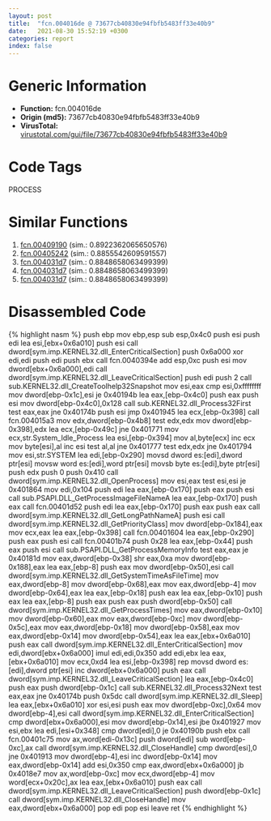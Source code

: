 ```yaml
---
layout: post
title:  "fcn.004016de @ 73677cb40830e94fbfb5483ff33e40b9"
date:   2021-08-30 15:52:19 +0300
categories: report
index: false
---
```


# Generic Information
- **Function:** fcn.004016de
- **Origin (md5):** 73677cb40830e94fbfb5483ff33e40b9
- **VirusTotal:** [virustotal.com/gui/file/73677cb40830e94fbfb5483ff33e40b9][virustotal_ref]

# Code Tags
<span class="tag" id="PROCESS">PROCESS</span>


# Similar Functions

1. [fcn.00409190][similar_1_ref] (sim.: 0.8922362065650576)
2. [fcn.00405242][similar_2_ref] (sim.: 0.8855542609591557)
3. [fcn.004031d7][similar_3_ref] (sim.: 0.8848658063499399)
4. [fcn.004031d7][similar_4_ref] (sim.: 0.8848658063499399)
5. [fcn.004031d7][similar_5_ref] (sim.: 0.8848658063499399)


# Disassembled Code

{% highlight nasm %}
push ebp
mov ebp,esp
sub esp,0x4c0
push esi
push edi
lea esi,[ebx+0x6a010]
push esi
call dword[sym.imp.KERNEL32.dll_EnterCriticalSection]
push 0x6a000
xor edi,edi
push edi
push ebx
call fcn.0040394e
add esp,0xc
push esi
mov dword[ebx+0x6a000],edi
call dword[sym.imp.KERNEL32.dll_LeaveCriticalSection]
push edi
push 2
call sub.KERNEL32.dll_CreateToolhelp32Snapshot
mov esi,eax
cmp esi,0xffffffff
mov dword[ebp-0x1c],esi
je 0x40194b
lea eax,[ebp-0x4c0]
push eax
push esi
mov dword[ebp-0x4c0],0x128
call sub.KERNEL32.dll_Process32First
test eax,eax
jne 0x40174b
push esi
jmp 0x401945
lea ecx,[ebp-0x398]
call fcn.004015a3
mov edx,dword[ebp-0x4b8]
test edx,edx
mov dword[ebp-0x398],edx
lea ecx,[ebp-0x49c]
jne 0x401771
mov ecx,str.System_Idle_Process
lea esi,[ebp-0x394]
mov al,byte[ecx]
inc ecx
mov byte[esi],al
inc esi
test al,al
jne 0x401777
test edx,edx
jne 0x401794
mov esi,str.SYSTEM
lea edi,[ebp-0x290]
movsd dword es:[edi],dword ptr[esi]
movsw word es:[edi],word ptr[esi]
movsb byte es:[edi],byte ptr[esi]
push edx
push 0
push 0x410
call dword[sym.imp.KERNEL32.dll_OpenProcess]
mov esi,eax
test esi,esi
je 0x401864
mov edi,0x104
push edi
lea eax,[ebp-0x170]
push eax
push esi
call sub.PSAPI.DLL_GetProcessImageFileNameA
lea eax,[ebp-0x170]
push eax
call fcn.00401d52
push edi
lea eax,[ebp-0x170]
push eax
push eax
call dword[sym.imp.KERNEL32.dll_GetLongPathNameA]
push esi
call dword[sym.imp.KERNEL32.dll_GetPriorityClass]
mov dword[ebp-0x184],eax
mov ecx,eax
lea eax,[ebp-0x398]
call fcn.00401604
lea eax,[ebp-0x290]
push eax
push esi
call fcn.00401b74
push 0x28
lea eax,[ebp-0x44]
push eax
push esi
call sub.PSAPI.DLL_GetProcessMemoryInfo
test eax,eax
je 0x40181d
mov eax,dword[ebp-0x38]
shr eax,0xa
mov dword[ebp-0x188],eax
lea eax,[ebp-8]
push eax
mov dword[ebp-0x50],esi
call dword[sym.imp.KERNEL32.dll_GetSystemTimeAsFileTime]
mov eax,dword[ebp-8]
mov dword[ebp-0x68],eax
mov eax,dword[ebp-4]
mov dword[ebp-0x64],eax
lea eax,[ebp-0x18]
push eax
lea eax,[ebp-0x10]
push eax
lea eax,[ebp-8]
push eax
push eax
push dword[ebp-0x50]
call dword[sym.imp.KERNEL32.dll_GetProcessTimes]
mov eax,dword[ebp-0x10]
mov dword[ebp-0x60],eax
mov eax,dword[ebp-0xc]
mov dword[ebp-0x5c],eax
mov eax,dword[ebp-0x18]
mov dword[ebp-0x58],eax
mov eax,dword[ebp-0x14]
mov dword[ebp-0x54],eax
lea eax,[ebx+0x6a010]
push eax
call dword[sym.imp.KERNEL32.dll_EnterCriticalSection]
mov edi,dword[ebx+0x6a000]
imul edi,edi,0x350
add edi,ebx
lea eax,[ebx+0x6a010]
mov ecx,0xd4
lea esi,[ebp-0x398]
rep movsd dword es:[edi],dword ptr[esi]
inc dword[ebx+0x6a000]
push eax
call dword[sym.imp.KERNEL32.dll_LeaveCriticalSection]
lea eax,[ebp-0x4c0]
push eax
push dword[ebp-0x1c]
call sub.KERNEL32.dll_Process32Next
test eax,eax
jne 0x40174b
push 0x5dc
call dword[sym.imp.KERNEL32.dll_Sleep]
lea eax,[ebx+0x6a010]
xor esi,esi
push eax
mov dword[ebp-0xc],0x64
mov dword[ebp-4],esi
call dword[sym.imp.KERNEL32.dll_EnterCriticalSection]
cmp dword[ebx+0x6a000],esi
mov dword[ebp-0x14],esi
jbe 0x401927
mov esi,ebx
lea edi,[esi+0x348]
cmp dword[edi],0
je 0x40190b
push ebx
call fcn.00401c75
mov ax,word[edi-0x13c]
push dword[edi]
sub word[ebp-0xc],ax
call dword[sym.imp.KERNEL32.dll_CloseHandle]
cmp dword[esi],0
jne 0x401913
mov dword[ebp-4],esi
inc dword[ebp-0x14]
mov eax,dword[ebp-0x14]
add esi,0x350
cmp eax,dword[ebx+0x6a000]
jb 0x4018e7
mov ax,word[ebp-0xc]
mov ecx,dword[ebp-4]
mov word[ecx+0x20c],ax
lea eax,[ebx+0x6a010]
push eax
call dword[sym.imp.KERNEL32.dll_LeaveCriticalSection]
push dword[ebp-0x1c]
call dword[sym.imp.KERNEL32.dll_CloseHandle]
mov eax,dword[ebx+0x6a000]
pop edi
pop esi
leave
ret
{% endhighlight %}


[similar_1_ref]: /report/fcn.00409190@470263fe7e7cc115b95cd041d643e3b5
[similar_2_ref]: /report/fcn.00405242@73677cb40830e94fbfb5483ff33e40b9
[similar_3_ref]: /report/fcn.004031d7@3a783d6a0e3505903843983e413a529e
[similar_4_ref]: /report/fcn.004031d7@d287262b3c4caae6c69c406382125319
[similar_5_ref]: /report/fcn.004031d7@57989f43bf24a9272122210a17558c3d
[virustotal_ref]: https://www.virustotal.com/gui/file/73677cb40830e94fbfb5483ff33e40b9